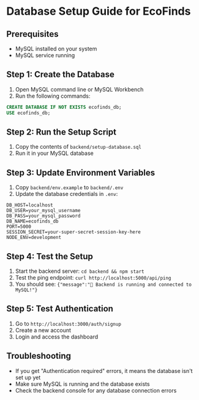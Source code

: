 # Database Setup Guide for EcoFinds

## Prerequisites
- MySQL installed on your system
- MySQL service running

## Step 1: Create the Database
1. Open MySQL command line or MySQL Workbench
2. Run the following commands:

```sql
CREATE DATABASE IF NOT EXISTS ecofinds_db;
USE ecofinds_db;
```

## Step 2: Run the Setup Script
1. Copy the contents of `backend/setup-database.sql`
2. Run it in your MySQL database

## Step 3: Update Environment Variables
1. Copy `backend/env.example` to `backend/.env`
2. Update the database credentials in `.env`:

```env
DB_HOST=localhost
DB_USER=your_mysql_username
DB_PASS=your_mysql_password
DB_NAME=ecofinds_db
PORT=5000
SESSION_SECRET=your-super-secret-session-key-here
NODE_ENV=development
```

## Step 4: Test the Setup
1. Start the backend server: `cd backend && npm start`
2. Test the ping endpoint: `curl http://localhost:5000/api/ping`
3. You should see: `{"message":"🚀 Backend is running and connected to MySQL!"}`

## Step 5: Test Authentication
1. Go to `http://localhost:3000/auth/signup`
2. Create a new account
3. Login and access the dashboard

## Troubleshooting
- If you get "Authentication required" errors, it means the database isn't set up yet
- Make sure MySQL is running and the database exists
- Check the backend console for any database connection errors
